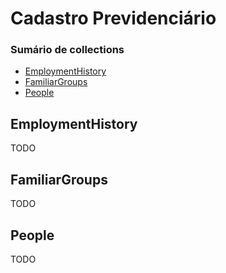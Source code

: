 # Cadastro Previdenciário

### Sumário de collections

- [EmploymentHistory](#employmenthistory)
- [FamiliarGroups](#familiargroups)
- [People](#people)

## EmploymentHistory

TODO

## FamiliarGroups

TODO

## People

TODO

